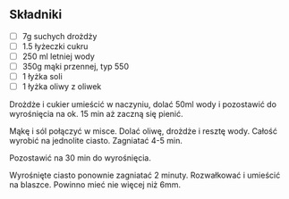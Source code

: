 ## Składniki

* [ ] 7g suchych drożdży
* [ ] 1.5 łyżeczki cukru
* [ ] 250 ml letniej wody
* [ ] 350g mąki przennej, typ 550
* [ ] 1 łyżka soli
* [ ] 1 łyżka oliwy z oliwek

Drożdże i cukier umieścić w naczyniu, dolać 50ml wody i pozostawić do wyrośnięcia na ok. 15 min aż zaczną się pienić.

Mąkę i sól połączyć w misce. Dolać oliwę, drożdże i resztę wody. Całość wyrobić na jednolite ciasto. Zagniatać 4-5 min. 

Pozostawić na 30 min do wyrośnięcia.

Wyrośnięte ciasto ponownie zagniatać 2 minuty. Rozwałkować i umieścić na blaszce. Powinno mieć nie więcej niż 6mm.